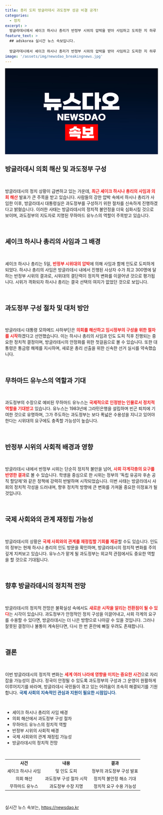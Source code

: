 ```yaml
---
title: 총리 도피 방글라데시 과도정부 성공 비결 공개!
categories:
  - 정치
excerpt: >
  방글라데시에서 셰이크 하시나 총리가 반정부 시위의 압박을 받아 사임하고 도피한 지 하루 만에 의회 해산이 발표됐다. 과도정부는 노벨 평화상 수상자 무하마드 유누스가 이끌 예정으로, 정치적 혼란 속 과연 어떤 변화가 나타날지 주목된다.
feature_text: >
  ## adskorea 실시간 뉴스 속보입니다.

  방글라데시에서 셰이크 하시나 총리가 반정부 시위의 압박을 받아 사임하고 도피한 지 하루 만에 의회 해산이 발표됐다. 과도정부는 노벨 평화상 수상자 무하마드 유누스가 이끌 예정으로, 정치적 혼란 속 과연 어떤 변화가 나타날지 주목된다.
image: '/assets/img/newsdao_breakingnews.jpg'
---
```


<p><img src="/assets/img/newsdao_breakingnews.jpg" alt="adskorea 속보" /></p>

<h2 data-ke-size="size26">방글라데시 의회 해산 및 과도정부 구성</h2>

<p data-ke-size="size16">&nbsp;</p>  

<p>방글라데시의 정치 상황이 급변하고 있는 가운데, <b><span style="color: #ee2323;">최근 셰이크 하시나 총리의 사임과 의회 해산</span></b> 발표가 큰 주목을 받고 있습니다. 사람들의 강한 압박 속에서 하시나 총리가 사임한 이후, 방글라데시 대통령실은 과도정부를 구성하기 위한 절차를 신속하게 진행하겠다고 밝혔습니다. 이러한 사태는 방글라데시의 정치적 불안정을 더욱 심화시킬 것으로 보이며, 과도정부의 지도자로 지명된 무하마드 유누스의 역할이 주목받고 있습니다. </p>

<p data-ke-size="size16">&nbsp;</p>  

<h2 data-ke-size="size26">셰이크 하시나 총리의 사임과 그 배경</h2>

<p data-ke-size="size16">&nbsp;</p>  

<p>셰이크 하시나 총리는 5일, <b><span style="color: #ee2323;">반정부 시위대의 압박</span></b>에 의해 사임과 함께 인도로 도피하게 되었다. 하시나 총리의 사임은 방글라데시 내에서 진행된 사상자 수가 최고 300명에 달하는 반정부 시위의 결과로, 시위대의 결단력이 정치적 변화를 이끌어낸 것으로 평가됩니다. 시위가 격화되자 하시나 총리는 결국 선택의 여지가 없었던 것으로 보입니다. </p>

<p data-ke-size="size16">&nbsp;</p>  

<h2 data-ke-size="size26">과도정부 구성 절차 및 대처 방안</h2>

<p data-ke-size="size16">&nbsp;</p>   

<p>방글라데시 대통령 모하메드 샤하부딘은 <b><span style="color: #ee2323;">의회를 해산하고 임시정부의 구성을 위한 절차를 시작</span></b>하겠다고 선언했습니다. 이는 하시나 총리의 사임과 인도 도피 직후 진행되는 중요한 정치적 결정이며, 방글라데시의 안정화를 위한 첫걸음으로 볼 수 있습니다. 또한 대통령은 통금령 해제를 지시하며, 새로운 총리 선출을 위한 신속한 선거 실시를 약속했습니다.</p>

<p data-ke-size="size16">&nbsp;</p>  

<h2 data-ke-size="size26">무하마드 유누스의 역할과 기대</h2>

<p data-ke-size="size16">&nbsp;</p>  

<p>과도정부의 수장으로 예비된 무하마드 유누스는 <b><span style="color: #ee2323;">국제적으로 인정받는 인물로서 정치적 역할을 기대받고</span></b> 있습니다. 유누스는 1983년에 그라민은행을 설립하며 빈곤 퇴치에 기여한 것으로 유명하며, 그가 주도하는 과도정부는 보다 폭넓은 수용성을 지니고 있어야 한다는 시위대의 요구에도 충족할 가능성이 높습니다. </p>

<p data-ke-size="size16">&nbsp;</p>  

<h2 data-ke-size="size26">반정부 시위의 사회적 배경과 영향</h2>

<p data-ke-size="size16">&nbsp;</p>  

<p>방글라데시 내에서 반정부 시위는 단순히 정치적 불만을 넘어, <b><span style="color: #ee2323;">사회 각계각층의 요구를 반영한 결과</span></b>로 볼 수 있습니다. 학생을 중심으로 한 시위는 정부의 '독립 유공자 후손 공직 할당제'와 같은 정책에 강력히 반발하며 시작되었습니다. 이번 사태는 방글라데시 사회의 정치적 각성을 드러내며, 향후 정치적 방향에 큰 변화를 가져올 중요한 이정표가 될 것입니다.</p>

<p data-ke-size="size16">&nbsp;</p>  

<h2 data-ke-size="size26">국제 사회와의 관계 재정립 가능성</h2>

<p data-ke-size="size16">&nbsp;</p>  

<p>방글라데시의 상황은 <b><span style="color: #ee2323;">국제 사회와의 관계를 재정립할 기회를 제공</span></b>할 수도 있습니다. 인도의 정부는 현재 하시나 총리의 인도 방문을 확인하며, 방글라데시의 정치적 변화를 주의 깊게 지켜보고 있습니다. 유누스가 맡게 될 과도정부는 외교적 관점에서도 중요한 역할을 할 것으로 기대됩니다. </p>

<p data-ke-size="size16">&nbsp;</p>  

<h2 data-ke-size="size26">향후 방글라데시의 정치적 전망</h2>

<p data-ke-size="size16">&nbsp;</p>  

<p>방글라데시의 정치적 전망은 불확실성 속에서도 <b><span style="color: #ee2323;">새로운 시작을 알리는 전환점이 될 수 있다</span></b>는 시각이 있습니다. 과도정부가 안정적인 정치 구성을 이끌어내고, 사회 각계의 요구를 수용할 수 있다면, 방글라데시는 더 나은 방향으로 나아갈 수 있을 것입니다. 그러나 잘못된 결정이나 불통이 계속된다면, 다시 한 번 혼란에 빠질 우려도 존재합니다. </p>

<p data-ke-size="size16">&nbsp;</p>  

<h2 data-ke-size="size26">결론</h2>

<p data-ke-size="size16">&nbsp;</p>  

<p>이번 방글라데시의 정치적 변화는 <b><span style="color: #ee2323;">세계 여러 나라에 영향을 미치는 중요한 사건</span></b>으로 자리 잡을 가능성이 큽니다. 정국이 안정될 수 있도록 과도정부의 구성과 그 운영이 원활하게 이루어지기를 바라며, 방글라데시 국민들이 겪고 있는 어려움이 조속히 해결되기를 기원합니다. <b><span style="color: #1a5490;">국제 사회의 지속적인 관심과 지원이 필요한 시점입니다.</span></b> </p>

<p data-ke-size="size16">&nbsp;</p>  

<ul>
    <li>셰이크 하시나 총리의 사임 배경</li>
    <li>의회 해산에서 과도정부 구성 절차</li>
    <li>무하마드 유누스의 정치적 역할</li>
    <li>반정부 시위의 사회적 배경</li>
    <li>국제 사회와의 관계 재정립 가능성</li>
    <li>방글라데시의 정치적 전망</li>
</ul>

<p data-ke-size="size16">&nbsp;</p>  

<table style="width: 100%; border-collapse: collapse;">
    <tr>
        <td style="text-align: center; height: 17px;"><b>사건</b></td>
        <td style="text-align: center; height: 17px;"><b>내용</b></td>
        <td style="text-align: center; height: 17px;"><b>결과</b></td>
    </tr>
    <tr>
        <td style="text-align: center; height: 17px;">셰이크 하시나 사임</td>
        <td style="text-align: center; height: 17px;">및 인도 도피</td>
        <td style="text-align: center; height: 17px;">정부의 과도정부 구성 발표</td>
    </tr>
    <tr>
        <td style="text-align: center; height: 17px;">의회 해산</td>
        <td style="text-align: center; height: 17px;">과도정부 구성 절차 시작</td>
        <td style="text-align: center; height: 17px;">정치적 불안정 해소 기대</td>
    </tr>
    <tr>
        <td style="text-align: center; height: 17px;">무하마드 유누스</td>
        <td style="text-align: center; height: 17px;">과도정부 수장 지명</td>
        <td style="text-align: center; height: 17px;">정치적 요구 수용 가능성</td>
    </tr>
</table>

<p data-ke-size="size16">&nbsp;</p>  
실시간 뉴스 속보는, <a href="https://newsdao.kr" rel="dofollow">https://newsdao.kr</a>


